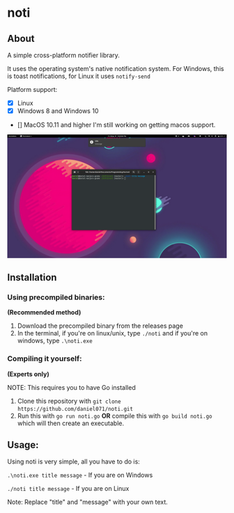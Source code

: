 # noti
## About
A simple cross-platform notifier library.

It uses the operating system's native notification system. For Windows, this
is toast notifications, for Linux it uses `notify-send`

Platform support:

- [x] Linux
- [x] Windows 8 and Windows 10
- [] MacOS 10.11 and higher
I'm still working on getting macos support.


![A screenshot of noti on the GNOME desktop](https://raw.githubusercontent.com/daniel071/noti/master/Screenshots/notiExample.png)

## Installation
### Using precompiled binaries:
**(Recommended method)**
1. Download the precompiled binary from the releases page
2. In the terminal, if you're on linux/unix, type `./noti` and if you're
on windows, type `.\noti.exe`


### Compiling it yourself:
**(Experts only)**

NOTE: This requires you to have Go installed
1. Clone this repository with `git clone https://github.com/daniel071/noti.git`
2. Run this with `go run noti.go` **OR** compile this with `go build noti.go`
which will then create an executable.

## Usage:
Using noti is very simple, all you have to do is:

`.\noti.exe title message` - If you are on Windows

`./noti title message` - If you are on Linux

Note: Replace "title" and "message" with your own text.
